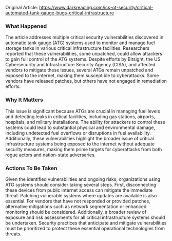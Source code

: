 Original Article: https://www.darkreading.com/ics-ot-security/critical-automated-tank-gauge-bugs-critical-infrastructure

### What Happened

The article addresses multiple critical security vulnerabilities discovered in automatic tank gauge (ATG) systems used to monitor and manage fuel storage tanks in various critical infrastructure facilities. Researchers reported that these vulnerabilities, some unpatched, could allow attackers to gain full control of the ATG systems. Despite efforts by Bitsight, the US Cybersecurity and Infrastructure Security Agency (CISA), and affected vendors to mitigate these issues, several ATGs remain unpatched and exposed to the internet, making them susceptible to cyberattacks. Some vendors have released patches, but others have not engaged in remediation efforts.

### Why It Matters

This issue is significant because ATGs are crucial in managing fuel levels and detecting leaks in critical facilities, including gas stations, airports, hospitals, and military installations. The ability for attackers to control these systems could lead to substantial physical and environmental damage, including undetected fuel overflows or disruptions in fuel availability. Additionally, these vulnerabilities highlight the broader issue of critical infrastructure systems being exposed to the internet without adequate security measures, making them prime targets for cyberattacks from both rogue actors and nation-state adversaries.

### Actions To Be Taken

Given the identified vulnerabilities and ongoing risks, organizations using ATG systems should consider taking several steps. First, disconnecting these devices from public internet access can mitigate the immediate threat. Patching vulnerable systems where updates are available is also essential. For vendors that have not responded or provided patches, alternative mitigations such as network segmentation or enhanced monitoring should be considered. Additionally, a broader review of exposure and risk assessments for all critical infrastructure systems should be undertaken. Security practices that anticipate and mitigate vulnerabilities must be prioritized to protect these essential operational technologies from threats.
